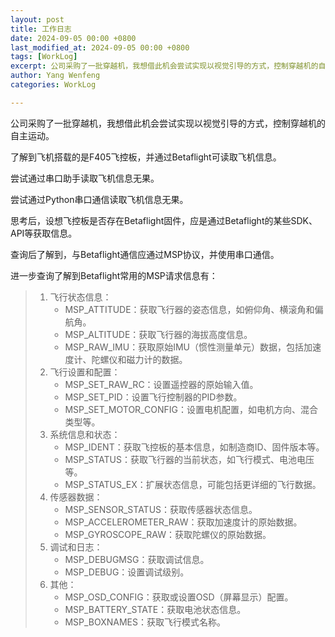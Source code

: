 ```yaml
---
layout: post
title: 工作日志
date: 2024-09-05 00:00 +0800
last_modified_at: 2024-09-05 00:00 +0800
tags: [WorkLog]
excerpt: 公司采购了一批穿越机，我想借此机会尝试实现以视觉引导的方式，控制穿越机的自主运动。
author: Yang Wenfeng
categories: WorkLog

---
```


公司采购了一批穿越机，我想借此机会尝试实现以视觉引导的方式，控制穿越机的自主运动。

了解到飞机搭载的是F405飞控板，并通过Betaflight可读取飞机信息。

尝试通过串口助手读取飞机信息无果。

尝试通过Python串口通信读取飞机信息无果。

思考后，设想飞控板是否存在Betaflight固件，应是通过Betaflight的某些SDK、API等获取信息。

查询后了解到，与Betaflight通信应通过MSP协议，并使用串口通信。

进一步查询了解到Betaflight常用的MSP请求信息有：

> 1. 飞行状态信息：
>    - MSP_ATTITUDE：获取飞行器的姿态信息，如俯仰角、横滚角和偏航角。
>    - MSP_ALTITUDE：获取飞行器的海拔高度信息。
>    - MSP_RAW_IMU：获取原始IMU（惯性测量单元）数据，包括加速度计、陀螺仪和磁力计的数据。
> 2. 飞行设置和配置：
>    - MSP_SET_RAW_RC：设置遥控器的原始输入值。
>    - MSP_SET_PID：设置飞行控制器的PID参数。
>    - MSP_SET_MOTOR_CONFIG：设置电机配置，如电机方向、混合类型等。
> 3. 系统信息和状态：
>    - MSP_IDENT：获取飞控板的基本信息，如制造商ID、固件版本等。
>    - MSP_STATUS：获取飞行器的当前状态，如飞行模式、电池电压等。
>    - MSP_STATUS_EX：扩展状态信息，可能包括更详细的飞行数据。
> 4. 传感器数据：
>    - MSP_SENSOR_STATUS：获取传感器状态信息。
>    - MSP_ACCELEROMETER_RAW：获取加速度计的原始数据。
>    - MSP_GYROSCOPE_RAW：获取陀螺仪的原始数据。
> 5. 调试和日志：
>    - MSP_DEBUGMSG：获取调试信息。
>    - MSP_DEBUG：设置调试级别。
> 6. 其他：
>    - MSP_OSD_CONFIG：获取或设置OSD（屏幕显示）配置。
>    - MSP_BATTERY_STATE：获取电池状态信息。
>    - MSP_BOXNAMES：获取飞行模式名称。
